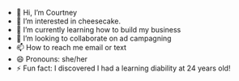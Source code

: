 - 👋 Hi, I’m Courtney
- 👀 I’m interested in cheesecake.
- 🌱 I’m currently learning how to build my business
- 💞️ I’m looking to collaborate on ad campagning
- 📫 How to reach me email or text
- 😄 Pronouns: she/her
- ⚡ Fun fact: I discovered I had a learning diability at 24 years old!

<!---
chzcakewizard/chzcakewizard is a ✨ special ✨ repository because its `README.md` (this file) appears on your GitHub profile.
You can click the Preview link to take a look at your changes.
--->
